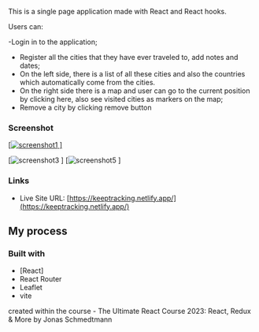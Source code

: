 This is a single page application made with React and React hooks.

Users can:

-Login in to the application;
- Register all the cities that they have ever traveled to, add notes and dates;
- On the left side, there is a list of all these cities and also the countries which automatically come from the cities.
- On the right side there is a map and user can go to the current position by clicking here, also see visited cities as markers on the map;
- Remove a city by clicking remove button

### Screenshot

[[![screenshot1](https://github.com/nanatotibadze/worldwise/assets/106735126/790acf6b-0bed-4be2-8a06-10351864c3b3)
]
]()

[![screenshot3](https://github.com/nanatotibadze/worldwise/assets/106735126/56dcc96e-0b8e-4040-b804-0211b3b77c57)
]
[![screenshot5](https://github.com/nanatotibadze/worldwise/assets/106735126/efe0cfc2-bf4e-4b64-b1f0-86328c161fdf)
]

### Links

- Live Site URL: [https://keeptracking.netlify.app/](https://keeptracking.netlify.app/)

## My process

### Built with

- [React]
- React Router
- Leaflet
- vite

created within the course - The Ultimate React Course 2023: React, Redux & More by Jonas Schmedtmann
